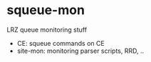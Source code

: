 # squeue-mon
LRZ queue monitoring stuff
- CE: squeue commands on CE
- site-mon: monitoring parser scripts, RRD, ..
